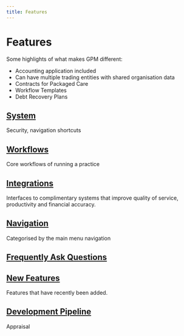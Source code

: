 ```yaml
---
title: Features
---
```


# Features

Some highlights of what makes GPM different:

- Accounting application included
- Can have multiple trading entities with shared organisation data
- Contracts for Packaged Care
- Workflow Templates
- Debt Recovery Plans

## [System](./system/)

Security, navigation shortcuts

## [Workflows](./workflows/)

Core workflows of running a practice

## [Integrations](./integrations/)

Interfaces to complimentary systems that improve quality of service, productivity and financial accuracy.

## [Navigation](./ui-navigation/)

Categorised by the main menu navigation

## [Frequently Ask Questions](./faqs/)

## [New Features](./new-features/)

Features that have recently been added.

## [Development Pipeline](./development-pipeline/)

Appraisal
